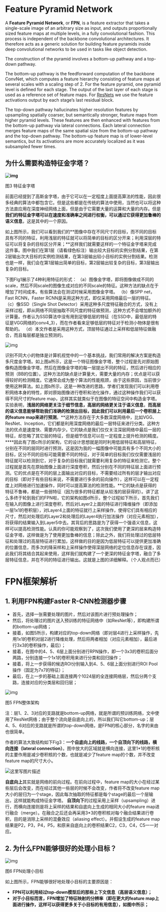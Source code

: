 # **Feature Pyramid Network**

A **Feature Pyramid Network**, or **FPN**, is a feature extractor that takes a single-scale image of an arbitrary size as input, and outputs proportionally sized feature maps at multiple levels, in a fully convolutional fashion. This process is independent of the backbone convolutional architectures. It therefore acts as a generic solution for building feature pyramids inside deep convolutional networks to be used in tasks like object detection.

The construction of the pyramid involves a bottom-up pathway and a top-down pathway.

The bottom-up pathway is the feedforward computation of the backbone ConvNet, which computes a feature hierarchy consisting of feature maps at several scales with a scaling step of 2. For the feature pyramid, one pyramid level is defined for each stage. The output of the last layer of each stage is used as a reference set of feature maps. For [ResNets](https://paperswithcode.com/method/resnet) we use the feature activations output by each stage’s last residual block.

The top-down pathway hallucinates higher resolution features by upsampling spatially coarser, but semantically stronger, feature maps from higher pyramid levels. These features are then enhanced with features from the bottom-up pathway via lateral connections. Each lateral connection merges feature maps of the same spatial size from the bottom-up pathway and the top-down pathway. The bottom-up feature map is of lower-level semantics, but its activations are more accurately localized as it was subsampled fewer times.

## **为什么需要构造特征金字塔？**

**![img](https://img-blog.csdn.net/20180309183706872)**

图3 特征金字塔

前面已经提到了高斯金字塔，由于它可以在一定程度上面提高算法的性能，因此很多经典的算法中都包含它。但是这些都是在传统的算法中使用，当然也可以将这种方法直应用在深度神经网络上面，但是由于它需要大量的运算和大量的内存。但是**我们的特征金字塔可以在速度和准确率之间进行权衡，可以通过它获得更加鲁棒的语义信息**，这是其中的一个原因。

如上图所示，我们可以看到我们的**图像中存在不同尺寸的目标，而不同的目标具有不同的特征，利用浅层的特征就可以将简单的目标的区分开来；利用深层的特征可以将复杂的目标区分开来；**这样我们就需要这样的一个特征金字塔来完成这件事。图中我们在第1层（请看绿色标注）输出较大目标的实例分割结果，在第2层输出次大目标的实例检测结果，在第3层输出较小目标的实例分割结果。检测也是一样，我们会在第1层输出简单的目标，第2层输出较复杂的目标，第3层输出复杂的目标。

下图FIg1展示了4种利用特征的形式：
（a）图像金字塔，即将图像做成不同的scale，然后不同scale的图像生成对应的不同scale的特征。这种方法的缺点在于增加了时间成本。有些算法会在测试时候采用图像金字塔。
（b）像SPP net，Fast RCNN，Faster RCNN是采用这种方式，即仅采用网络最后一层的特征。
（c）像SSD（Single Shot Detector）采用这种多尺度特征融合的方式，没有上采样过程，即从网络不同层抽取不同尺度的特征做预测，这种方式不会增加额外的计算量。作者认为SSD算法中没有用到足够低层的特征（在SSD中，最低层的特征是VGG网络的conv4_3），而在作者看来足够低层的特征对于检测小物体是很有帮助的。
（d）本文作者是采用这种方式，顶层特征通过上采样和低层特征做融合，而且每层都是独立预测的。

![img](https://img-blog.csdn.net/20180309175744421)



识别不同大小的物体是计算机视觉中的一个基本挑战，我们常用的解决方案是构造多尺度金字塔。如上图a所示，这是一个特征图像金字塔，整个过程是先对原始图像构造图像金字塔，然后在图像金字塔的每一层提出不同的特征，然后进行相应的预测（BB的位置）。这种方法的缺点是计算量大，需要大量的内存；优点是可以获得较好的检测精度。它通常会成为整个算法的性能瓶颈，由于这些原因，当前很少使用这种算法。如上图b所示，这是一种改进的思路，学者们发现我们可以利用卷积网络本身的特性，即对原始图像进行卷积和池化操作，通过这种操作我们可以获得不同尺寸的feature map，这样其实就类似于在图像的特征空间中构造金字塔。实验表明，**浅层的网络更关注于细节信息，高层的网络更关注于语义信息**，**而高层的语义信息能够帮助我们准确的检测出目标，因此我们可以利用最后一个卷积层上的feature map来进行预测**。**这种方法存在于大多数深度网络中，比如VGG、ResNet、Inception，它们都是利用深度网络的最后一层特征来进行分类。这种方法的优点是速度快、需要内存少。它的缺点是我们仅仅关注深层网络中最后一层的特征，却忽略了其它层的特征，但是细节信息可以在一定程度上提升检测的精度。****因此有了图c所示的架构，它的设计思想就是同时利用低层特征和高层特征，分别在不同的层同时进行预测，这是因为我的一幅图像中可能具有多个不同大小的目标，区分不同的目标可能需要不同的特征，对于简单的目标我们仅仅需要浅层的特征就可以检测到它，对于复杂的目标我们就需要利用复杂的特征来检测它。整个过程就是首先在原始图像上面进行深度卷积，然后分别在不同的特征层上面进行预测。它的优点是在不同的层上面输出对应的目标，不需要经过所有的层才输出对应的目标（即对于有些目标来说，不需要进行多余的前向操作），这样可以在一定程度上对网络进行加速操作，同时可以提高算法的检测性能。**它的缺点是获得的特征不鲁棒，都是一些弱特征（因为很多的特征都是从较浅的层获得的）。讲了这么多终于轮到我们的FPN啦，它的架构如图d所示，整个过程如下所示，首先我们在输入的图像上进行深度卷积，然后对Layer2上面的特征进行降维操作（即添加一层1x1的卷积层），对Layer4上面的特征就行上采样操作，使得它们具有相应的尺寸，然后对处理后的Layer2和处理后的Layer4执行加法操作（对应元素相加），将获得的结果输入到Layer5中去。其背后的思路是为了获得一个强语义信息，这样可以提高检测性能。认真的你可能观察到了，这次我们使用了更深的层来构造特征金字塔，这样做是为了使用更加鲁棒的信息；除此之外，我们将处理过的低层特征和处理过的高层特征进行累加，这样做的目的是因为低层特征可以提供更加准确的位置信息，而多次的降采样和上采样操作使得深层网络的定位信息存在误差，因此我们将其结合其起来使用，这样我们就构建了一个更深的特征金字塔，融合了多层特征信息，并在不同的特征进行输出。这就是上图的详细解释。（个人观点而已）

# **FPN框架解析**

## **1. 利用FPN构建Faster R-CNN检测器步骤**

- 首先，选择一张需要处理的图片，然后对该图片进行预处理操作；
- 然后，将处理过的图片送入预训练的特征网络中（如ResNet等），即构建所谓的bottom-up网络；
- 接着，如图5所示，构建对应的top-down网络（即对层4进行上采样操作，先用1x1的卷积对层2进行降维处理，然后将两者相加（对应元素相加），最后进行3x3的卷积操作，最后）；
- 接着，在图中的4、5、6层上面分别进行RPN操作，即一个3x3的卷积后面分两路，分别连接一个1x1的卷积用来进行分类和回归操作；
- 接着，将上一步获得的候选ROI分别输入到4、5、6层上面分别进行ROI Pool操作（固定为7x7的特征）；
- 最后，在上一步的基础上面连接两个1024层的全连接网络层，然后分两个支路，连接对应的分类层和回归层；

![img](https://img-blog.csdn.net/20180309235331207)

图5 FPN整体架构

注：层1、2、3对应的支路就是bottom-up网络，就是所谓的预训练网络，文中使用了ResNet网络；由于整个流向是自底向上的，所以我们叫它bottom-up；层4、5、6对应的支路就是所谓的top-down网络，是FPN的核心部分，名字的来由也很简单。

作者的算法大致结构如下Fig3：**一个自底向上的线路，一个自顶向下的线路，横向连接（lateral connection）**。图中放大的区域就是横向连接，这里1*1的卷积核的主要作用是减少卷积核的个数，也就是减少了feature map的个数，并不改变feature map的尺寸大小。

![这里写图片描述](https://img-blog.csdn.net/20170606223026911?watermark/2/text/aHR0cDovL2Jsb2cuY3Nkbi5uZXQvdTAxNDM4MDE2NQ==/font/5a6L5L2T/fontsize/400/fill/I0JBQkFCMA==/dissolve/70/gravity/SouthEast)

**自底向上**其实就是网络的前向过程。在前向过程中，feature map的大小在经过某些层后会改变，而在经过其他一些层的时候不会改变，作者将不改变feature map大小的层归为一个stage，因此每次抽取的特征都是每个stage的最后一个层输出，这样就能构成特征金字塔。
**自顶向下**的过程采用上采样（upsampling）进行，而横向连接则是将上采样的结果和自底向上生成的相同大小的feature map进行融合（merge）。在融合之后还会再采用3*3的卷积核对每个融合结果进行卷积，目的是消除上采样的混叠效应（aliasing effect）。并假设生成的feature map结果是P2，P3，P4，P5，和原来自底向上的卷积结果C2，C3，C4，C5一一对应。

##  **2. 为什么FPN能够很好的处理小目标？**

![img](https://img-blog.csdn.net/20180310092859891)

图6 FPN处理小目标

如上图所示，FPN能够很好地处理小目标的主要原因是：

- **FPN可以利用经过top-down模型后的那些上下文信息（高层语义信息）；**
- **对于小目标而言，FPN增加了特征映射的分辨率（即在更大的feature map上面进行操作，这样可以获得更多关于小目标的有用信息），如图中所示；**